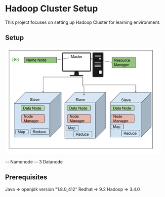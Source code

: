 # Hadoop Cluster Setup
This project focuses on setting up Hadoop Cluster for learning environment.

## Setup
 ![alt text](image/Namenode-and-Datanode.png)

-- Namenode 
-- 3 Datanode

## Prerequisites
Java => openjdk version "1.8.0_412"
Redhat => 9.2
Hadoop => 3.4.0